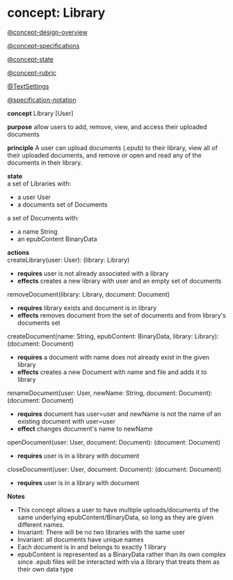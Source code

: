 # concept: Library


[@concept-design-overview](/design/background/concept-design-overview.md) 

[@concept-specifications](/design/background/concept-specifications.md)

[@concept-state](/design/background/detailed/concept-state.md)

[@concept-rubric](/design/background/detailed/concept-rubric.md)

[@TextSettings](/design/concepts/TextSettings/TextSettings.md)

[@specification-notation](/design/background/examples/specification-notation.md)

**concept** Library \[User\]

**purpose** allow users to add, remove, view, and access their uploaded documents

**principle** A user can upload documents (.epub) to their library, view all of their uploaded documents, and remove or open and read any of the documents in their library. 

**state**  
a set of Libraries with:  
- a user User
- a documents set of Documents

a set of Documents with:  
- a name String  
- an epubContent BinaryData

**actions**  
createLibrary(user: User): (library: Library)  
- **requires** user is not already associated with a library  
- **effects** creates a new library with user and an empty set of documents

removeDocument(library: Library, document: Document)    
- **requires** library exists and document is in library  
- **effects** removes document from the set of documents and from library's documents set  

createDocument(name: String, epubContent: BinaryData, library: Library): (document: Document)  
- **requires** a document with name does not already exist in the given library  
- **effects** creates a new Document with name and file and adds it to library

renameDocument(user: User, newName: String, document: Document): (document: Document)
- **requires** document has user=user and newName is not the name of an existing document with user=user
- **effect** changes document's name to newName

openDocument(user: User, document: Document): (document: Document)  
- **requires** user is in a library with document  

closeDocument(user: User, document: Document): (document: Document)  
- **requires** user is in a library with document


**Notes**
- This concept allows a user to have multiple uploads/documents of the same underlying epubContent/BinaryData, so long as they are given different names. 
- Invariant: There will be no two libraries with the same user
- Invariant: all documents have unique names
- Each document is in and belongs to exactly 1 library
- epubContent is represented as a BinaryData rather than its own complex since .epub files will be interacted with via a library that treats them as their own data type
